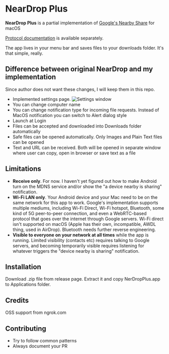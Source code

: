 # NearDrop Plus

**NearDrop Plus** is a partial implementation of [Google's Nearby Share](https://blog.google/products/android/nearby-share/) for macOS

[Protocol documentation](/PROTOCOL.md) is available separately.

The app lives in your menu bar and saves files to your downloads folder. It's that simple, really.

## Difference between original NearDrop and my implementation

Since author does not want these changes, I will keep them in this repo.

- Implemented settings page.
![Settings window](/images/settings.png)
- You can change computer name
- You can change notification type for incoming file requests. Instead of MacOS notification you can switch to Alert dialog style
- Launch at Login
- Files can be accepted and downloaded into Downloads folder automatically
- Safe files can be opened automatically. Only Images and Plain Text files can be opened
- Text and URL can be received. Both will be opened in separate window where user can copy, open in browser or save text as a file

## Limitations

- **Receive only**. For now. I haven't yet figured out how to make Android turn on the MDNS service and/or show the "a device nearby is sharing" notification.
- **Wi-Fi LAN only**. Your Android device and your Mac need to be on the same network for this app to work. Google's implementation supports multiple mediums, including Wi-Fi Direct, Wi-Fi hotspot, Bluetooth, some kind of 5G peer-to-peer connection, and even a WebRTC-based protocol that goes over the internet through Google servers. Wi-Fi direct isn't supported on macOS (Apple has their own, incompatible, AWDL thing, used in AirDrop). Bluetooth needs further reverse engineering.
- **Visible to everyone on your network at all times** while the app is running. Limited visibility (contacts etc) requires talking to Google servers, and becoming temporarily visible requires listening for whatever triggers the "device nearby is sharing" notification.

## Installation

Download .zip file from release page. Extract it and copy NerDropPlus.app to Applications folder.

## Credits

OSS support from ngrok.com

## Contributing

- Try to follow common patterns
- Always document your PR
